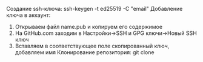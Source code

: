 Создание ssh-ключа: ssh-keygen -t ed25519 -C "email"
Добавление ключа в аккаунт:
1. Открываем файл name.pub и копируем его содержимое
2. На GitHub.com заходим в Настройки->SSH и GPG ключи->Новый SSH ключ
3. Вставляем в соответствующее поле скопированный ключ, добавляем имя
Клонирование репозитория: git clone <url> 

